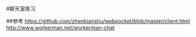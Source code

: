 #聊天室练习

##参考
https://github.com/zhenbianshu/websocket/blob/master/client.html
http://www.workerman.net/workerman-chat
